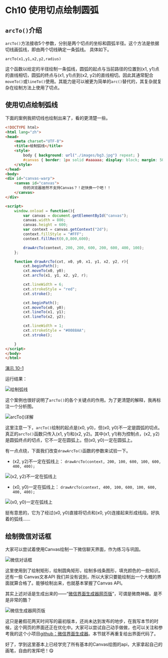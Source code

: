 # Ch10 使用切点绘制圆弧

## `arcTo()`介绍

`arcTo()`方法接收5个参数，分别是两个切点的坐标和圆弧半径。这个方法是依据切线画弧线，即由两个切线确定一条弧线。
具体如下。

`arcTo(x1,y1,x2,y2,radius)`

这个函数以给定的半径绘制一条弧线，圆弧的起点与当前路径的位置到(x1, y1)点的直线相切，圆弧的终点与(x1, y1)点到(x2, y2)的直线相切。因此其通常配合`moveTo()`或`lineTo()`使用。其能力是可以被更为简单的`arc()`替代的，其复杂就复杂在绘制方法上使用了切点。

## 使用切点绘制弧线

下面的案例我把切线也绘制出来了，看的更清楚一些。

```HTML
<!DOCTYPE html>
<html lang="zh">
<head>
    <meta charset="UTF-8">
    <title>绘制弧线</title>
    <style>
        body { background: url("./images/bg3.jpg") repeat; }
        #canvas { border: 1px solid #aaaaaa; display: block; margin: 50px auto; }
    </style>
</head>
<body>
<div id="canvas-warp">
    <canvas id="canvas">
        你的浏览器居然不支持Canvas？！赶快换一个吧！！
    </canvas>
</div>

<script>
    window.onload = function(){
        var canvas = document.getElementById("canvas");
        canvas.width = 800;
        canvas.height = 600;
        var context = canvas.getContext("2d");
        context.fillStyle = "#FFF";
        context.fillRect(0,0,800,600);

        drawArcTo(context, 200, 200, 600, 200, 600, 400, 100);
    };

    function drawArcTo(cxt, x0, y0, x1, y1, x2, y2, r){
        cxt.beginPath();
        cxt.moveTo(x0, y0);
        cxt.arcTo(x1, y1, x2, y2, r);

        cxt.lineWidth = 6;
        cxt.strokeStyle = "red";
        cxt.stroke();

        cxt.beginPath();
        cxt.moveTo(x0, y0);
        cxt.lineTo(x1, y1);
        cxt.lineTo(x2, y2);

        cxt.lineWidth = 1;
        cxt.strokeStyle = "#0088AA";
        cxt.stroke();

    }
</script>
</body>
</html>
```

[演示 10-1](http://airingursb.github.io/canvas/Canvas/10/10-1.html)

运行结果：

![绘制弧线](http://7xkcl8.com1.z0.glb.clouddn.com/edu10-1.png-html.jpg)

这个案例也很好说明了`arcTo()`的各个关键点的作用。为了更清楚的解释，我再标注一个分析图。

![arcTo()详解](http://7xkcl8.com1.z0.glb.clouddn.com/edu10-2.jpeg-normal.jpg)

这里注意一下，`arcTo()`绘制的起点是(x0, y0)，但(x0, y0)不一定是圆弧的切点。真正的`arcTo()`函数只传入(x1, y1)和(x2, y2)。其中(x1, y1)称为控制点，(x2, y2)是圆弧终点的切点，它不一定在圆弧上。但(x0, y0)一定在圆弧上。

有一点点绕，下面我们改变`drawArcTo()`函数的参数来试验一下。

* (x2, y2)不一定在弧线上：
`drawArcTo(context, 200, 100, 600, 100, 600, 400, 400);`

![(x2, y2)不一定在弧线上](http://7xkcl8.com1.z0.glb.clouddn.com/edu10-3.jpeg-normal.jpg)

* (x0, y0)一定在弧线上：
`drawArcTo(context, 400, 100, 600, 100, 600, 400, 400);`

![(x0, y0)一定在弧线上](http://7xkcl8.com1.z0.glb.clouddn.com/edu10-4.png-normal.jpg)

挺有意思的，它为了经过(x0, y0)直接将切点和(x0, y0)连接起来形成线段。好执着的弧线……

## 绘制微信对话框

大家可以尝试着使用Canvas绘制一下微信聊天界面，作为练习与巩固。

![微信对话框](http://7xkcl8.com1.z0.glb.clouddn.com/edu10-5.jpeg)

这里使用到了绘制矩形，绘制圆角矩形，绘制多线条图形，填充颜色的一些知识。还有一些 Canvas文本API 我们并没有说到，所以大家只要能绘制出一个大概的界面就算合格了。能够绘制出来，也就基本掌握了Canvas API。

其实上述对话是生成出来的——“[微信界面生成器网页版](http://airingursb.github.io/ez/source)”，可谓是微商神器。是不是非常的酷？

![微信生成器网页版](http://7xkcl8.com1.z0.glb.clouddn.com/edu10-6.jpeg-html.jpg)

这只是暑假花两天时间写的最初版本，还尚未达到发布的地步，在我写本节的时候，这个网页的界面还正在优化中。大家可以尝试自己动手做做，也可以关注和参考我的这个小项目[github：微信界面生成器](http://github.io/airingursb/ez)。本节就不再重复给出界面代码了。

好了，学到这里基本上已经学完了所有基本的Canvas绘图的api，大家拿起自己的画笔，自由的发挥吧！😋


